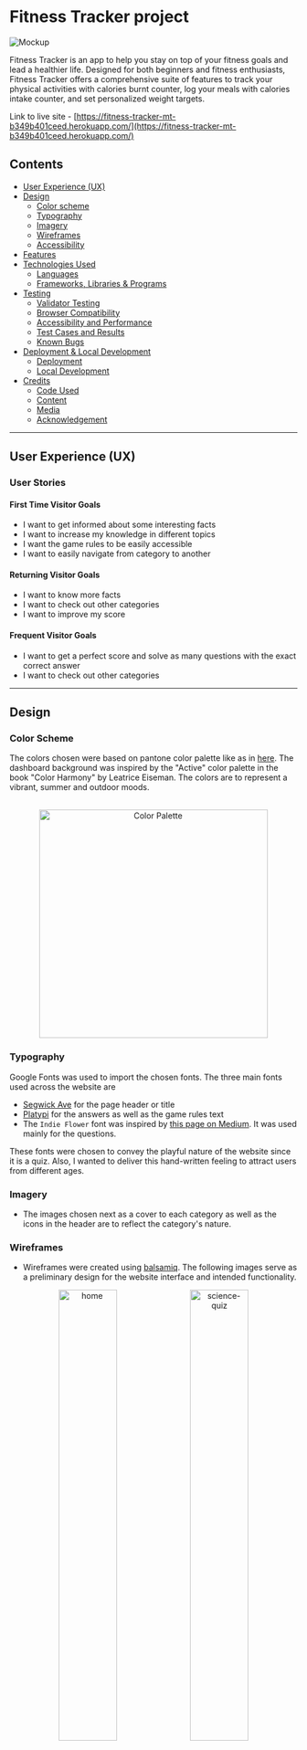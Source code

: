 # Fitness Tracker project

![Mockup](documentation/features/mockup.png)

Fitness Tracker is an app to help you stay on top of your fitness goals and lead a healthier life. Designed for both beginners and fitness enthusiasts, Fitness Tracker offers a comprehensive suite of features to track your physical activities with calories burnt counter, log your meals with calories intake counter, and set personalized weight targets.

Link to live site - [https://fitness-tracker-mt-b349b401ceed.herokuapp.com/](https://fitness-tracker-mt-b349b401ceed.herokuapp.com/)


## Contents
* [User Experience (UX)](#user-experience-ux) 
* [Design](#design)
    * [Color scheme](#color-scheme)
    * [Typography](#typography)
    * [Imagery](#imagery)
    * [Wireframes](#wireframes)
    * [Accessibility](#accessibility)
* [Features](#features)
* [Technologies Used](#technologies-used)
    * [Languages](#languages)
    * [Frameworks, Libraries & Programs](#frameworks-libraries--programs)
* [Testing](#testing)
    * [Validator Testing](#validator-testing)
    * [Browser Compatibility](#browser-compatibility)
    * [Accessibility and Performance](#accessibility-and-performance)
    * [Test Cases and Results](#test-cases-and-results)
    * [Known Bugs](#known-bugs)
* [Deployment & Local Development](#deployment--local-development)
    * [Deployment](#deployment)
    * [Local Development](#local-development)
* [Credits](#credits)
    * [Code Used](#code-used)
    * [Content](#content)
    * [Media](#media)
    * [Acknowledgement](#acknowledgement)

- - -

## User Experience (UX)

### User Stories

#### First Time Visitor Goals

* I want to get informed about some interesting facts
* I want to increase my knowledge in different topics
* I want the game rules to be easily accessible
* I want to easily navigate from category to another


#### Returning Visitor Goals

* I want to know more facts 
* I want to check out other categories
* I want to improve my score

#### Frequent Visitor Goals

* I want to get a perfect score and solve as many questions with the exact correct answer
* I want to check out other categories

- - -

## Design

### Color Scheme

The colors chosen were based on pantone color palette like as in [here](https://www.pinterest.com/pin/128563764357456253/). The dashboard background was inspired by the "Active" color palette in the book "Color Harmony" by Leatrice Eiseman. The colors are to represent a vibrant, summer and outdoor moods.
<br>
<br>

<p align="center">
    <img src="documentation/design/color-palette.png" alt="Color Palette" height="400px">
</p>


### Typography

Google Fonts was used to import the chosen fonts. The three main fonts used across the website are

* [Segwick Ave](https://fonts.google.com/specimen/Sedgwick+Ave) for the page header or title
* [Platypi](https://fonts.google.com/specimen/Platypi) for the answers as well as the game rules text
* The `Indie Flower` font was inspired by [this page on Medium](https://bootcamp.uxdesign.cc/10-best-script-and-handwritten-google-fonts-afc4b77fdb0c). It was used mainly for the questions.

These fonts were chosen to convey the playful nature of the website since it is a quiz. Also, I wanted to deliver this hand-written feeling to attract users from different ages.

### Imagery

* The images chosen next as a cover to each category as well as the icons in the header are to reflect the category's nature.

### Wireframes

* Wireframes were created using [balsamiq](https://balsamiq.com/). The following images serve as a preliminary design for the website interface and intended functionality.

<p align="center">
<img src="documentation/design/index.png" alt="home" width="45%">
<img src="documentation/design/science.png" alt="science-quiz" width="45%">
</p>

<p align="center">
<img src="documentation/design/science_almost_correct.png" alt="home" width="45%">
<img src="documentation/design/science_bullseye.png" alt="science-quiz" width="45%">
</p>


### Accessibility

The website is as accessible as possible. Specifically by following these good-practice guidelines

* Accessible Rich Internet Applications (Aria) labels on interactive elements, links and icons
* Semantic HTML
* Using a hover state on all buttons on the website
* Sufficient color contrast throughout the website

I used the chrome extension [Web Disability Simulator](https://chrome.google.com/webstore/detail/web-disability-simulator/olioanlbgbpmdlgjnnampnnlohigkjla) to check for **total** as well as **Yellow-blue color blindness (Tritanopia)** color blindness. The latter was checked as blue is the prevailing color throughout the website. The reults are shown here, respectively.

<p align="center">
<img src="documentation/design/total-color-blindness.png" alt="total blindness" width="60%">
<img src="documentation/design/tritanopia.png" alt="tritanopia" width="60%">
</p>

As can be seen, there is still enough contrast between the text and the background.

- - - 

### Features

The website consists of 
* Home page with quick links to different quiz categories, contact and about pages
* Four categories pages to display quiz questions, slider and score
* Contact page to message the website hosts
* About page to explain what the website is about and what it aims at

The main features of the website are

* A **favicon** in the browser tab.

<p align="center">
<img src="documentation/features/favicon.png" alt="favicon" width="20%">
</p>

* Easily accessible icons to choose a category through text or image. Also the icons have zoom and hover effect to highlight what category the user is about to select.

<p align="center">
<img src="documentation/features/hover-icons.png" alt="hover-zoom-effect" width="60%">
</p>

*  **Toggle dialog box** to present additional information regarding game rules **without filling the page with text**.

<p align="center">
<img src="documentation/features/toggle-box-closed.png" alt="togle-box-closed" width="60%"> <br><br>
<img src="documentation/features/toggle-box-open.png" alt="togle-box-closed" width="60%">
</p>

* Quiz main area where the category is shown in the title, the question is displayed underneath and a slider to select the answer within a certain range and a submit button to submit the answer. The user's choice is shown as they move the slider

* A score box where the user's points are recorded and updated

<p align="center">
<img src="documentation/features/quiz-main-area.png" alt="quiz-window" width="60%">
</p>

* A modal winow "Game Over!" when the user inputs a wrong answer

<p align="center">
<img src="documentation/features/modal-loss.png" alt="modal-window-loss" width="60%">
</p>


* A modal winow "Congrats!" when the user answers all answers correctly

<p align="center">
<img src="documentation/features/modal-win.png" alt="modal-window-win" width="60%">
</p>

* About and contact pages to provide more context and depth to the website by providing form to the user to fill and information to read about the website. These pages also have buttons to navigate to the homepage

<p align="center">
<img src="documentation/features/contact.png" alt="contact-page" width="60%"> <br><br>
<img src="documentation/features/about.png" alt="about-page" width="60%">
</p>



* Future Implementations that shall allow returning and frequent users to visit more often

    * After getting 10 correct answers, the difficulty level goes up, so now your answer has to be the exact correct answer
    * Showing users the total points they could have got if they answered all questions precisely
    * Score leaderboard to make the quiz app more competitive between users

- - -

## Technologies Used

### Languages

* HTML5
* CSS3
* JavaScript

### Frameworks, Libraries & Programs 

* [Git](https://git-scm.com/) for version control

* [Github](https://github.com/) to store code and other files

* [GitPod](https://gitpod.io/) IDE to create and edit the codes

* [Google Fonts](https://fonts.google.com/) to import the fonts used on the website.

* [Google Developer Tools](https://developers.google.com/web/tools) for troubleshooting, checking responsiveness and styling

* [Fontawesome](https://fontawesome.com/) for the icons near the header

* [Ilovemage](https://www.iloveimg.com/) to compress and resize images

* [Cloud Convert](https://cloudconvert.com/jpg-to-webp) to convert jpg to webp images

* [Techsini](https://techsini.com/multi-mockup/) to show the website image on a range of devices

* [Lighthouse](https://chromewebstore.google.com/detail/lighthouse/blipmdconlkpinefehnmjammfjpmpbjk) to check the performance, quality, and correctness of the webpage

* [Web Disability Simulator](https://chrome.google.com/webstore/detail/web-disability-simulator/olioanlbgbpmdlgjnnampnnlohigkjla) to simulate other accessibility needs

* [Color Picker](https://imagecolorpicker.com/en) for choosing colors from color palettes

* [balsamiq](https://balsamiq.com/) for wireframes

* [JSON](https://www.json.org/json-en.html) for writing the questions database


- - -


## Testing

### Validator Testing

* [HTML Validator](https://validator.w3.org/) result for the `.html` files were as following:
    
    First for unauthorized access, the 'Validate by URI' was used and showed no errors

    * For the index or home page (as well as other pages)

    <p align="center">
    <img src="documentation/testing/html-validator-index.png" alt="html-validation-index" width="90%">
    </p>

    Next, 

    * For the quiz pages (all categories) showed the same warnings

    <p align="center">
    <img src="documentation/testing/html-validator-quiz-pages.png" alt="html-validation-quiz" width="90%">
    </p>

    * For the contact page

    <p align="center">
    <img src="documentation/testing/html-validator-contact.png" alt="html-validation-contact" width="90%">
    </p>

    * For the about page

    <p align="center">
    <img src="documentation/testing/html-validator-about.png" alt="html-validation-about" width="90%">
    </p>


    * For the calendar page

    505










As seen, there are no errors and only warnings of no heading was obtained. This does not affect the functionality of the website by any means.

* [CSS Validator](https://jigsaw.w3.org/css-validator/) result for the `.css` file showed no errors, however it showed 9 warnings related to the importing of google fonts and using vendor extensions. These warnings do not affect the deployment of the website by any means

<p align="center">
<img src="documentation/testing/css-validation.png" alt="css validation" width="80%">
</p>

<p align="center">
    <a href="http://jigsaw.w3.org/css-validator/check/referer">
        <img style="border:0;width:88px;height:31px"
            src="http://jigsaw.w3.org/css-validator/images/vcss"
            alt="Valid CSS!" />
    </a>
</p>

<p align="center">
<img src="documentation/testing/css-warnings.png" alt="css validation" width="80%">
</p>

* [JavaScript Validator](https://jshint.com/) result for the `.js` file showed no errors, however it showed 8 warnings, all on one line where the database is imported. These warnings do not affect the logic handling, datastructure or flow control of the script.

<p align="center">
<img src="documentation/testing/js-validator.png" alt="js-validation" width="40%">
</p>

* [JSON Validator](https://jsonlint.com/) showed that the JSON file is valid

<p align="center">
<img src="documentation/testing/json-validator.png" alt="json-validation" width="50%">
</p>


### Browser Compatibility

* Testing has been carried out on the following browsers :
    * Chrome 123.0.6312.86 (Official Build) (64-bit)
    * Chrome 123.0.6312.99
    * Firefox 124.0.1 (64-bit) 

### Accessibility and performance

These tests were carried out using Lighthouse


`index.html`

<p align="center">
<img src="documentation/testing/lighthouse-home.png" alt="lighthouse-home" width="40%">
</p>


Quiz pages

<p align="center">
<img src="documentation/testing/lighthouse-quiz.png" alt="lighthouse-quiz" width="40%">
</p>


`contact.html`

<p align="center">
<img src="documentation/testing/lighthouse-contact.png" alt="lighthouse-contact" width="40%">
</p>

`about.html`

<p align="center">
<img src="documentation/testing/lighthouse-about.png" alt="lighthouse-about" width="40%">
</p>


The website scores very high on accessibility, best practices and search engine optimization. Performance can still be improved.

### Test Cases and Results

The following test cases were performed on each page

* Home page

| Feature | Expected Outcome | Testing Performed | Result | Pass/Fail |
| --- | --- | --- | --- | --- |
| Category hover with zoom | image and text are zoomed and box gets highlighted | mouse hover | image and text are zoomed and box shadow color changes | Pass |
| Toggle box for the game rules | Box opens with game rules when clicked | mouse click | game rules are displayed | Pass |
| Internal navigation | User is directed to About, Contact and category pages | mouse click | gets directed to the respective page | Pass |
| External navigation | User is directed to social media pages | mouse click | gets directed to the respective page in a new tab | Pass |

* Quiz pages

| Feature | Expected Outcome | Testing Performed | Result | Pass/Fail |
| --- | --- | --- | --- | --- |
| Focus on slider on page load | the focus is on the slider to allow keyboard use to move slider | load or reload page | pressing up/down or left/right moves the slider | Pass |
| Submitting through Enter key | pressing enter shall allow the user to submit without using the mouse | Enter key press | answer is submitted | Pass |
| Submitting through button | user can submit through mouse click on submit button | mouse click | answer is submitted | Pass |
| Getting correct but not exact answers | if user gets correct but not exact answer, they get 1 point | submit +1 or -1 from the correct answer | score tally increases by 1 | Pass |
| Getting correct and exact answers | if user gets correct and exact answer, they get 3 points | submit the correct answer | score tally increases by 3 | Pass |
| Message on wrong answer | if user gets wrong answer, the quiz ends with game over message | submit the wrong answer | modal window appears with game over message | Pass |
| Message on finishing the quiz | if user gets correct or semi-correct answers, they get congrats message | finish the quiz successfully | modal window appears with congrats message | Pass |


* About page

| Feature | Expected Outcome | Testing Performed | Result | Pass/Fail |
| --- | --- | --- | --- | --- |
| Internal navigation in the same tab | User is the home page | mouse click | gets directed to the home page | Pass |


* Contact page

| Feature | Expected Outcome | Testing Performed | Result | Pass/Fail |
| --- | --- | --- | --- | --- |
| Internal navigation | User is the home page | mouse click | gets directed to the home page | Pass |
| Reject numbers in the name field | alert appears if numbers are entered in the name field | write numbers in name field | alert pops up | Pass |
| Submit form validation | user gets directed to thanks page | submit the form by clicking send button | directs to thanks page | Pass |


### Known Bugs

* The website depends on *Font Awesome* package. If *Font Awesome* is down, the icons do not load and so the footer would not look as intended. The icons next to quiz page headers also will not load. This was encountered once when *Font Awesome* was having major issues.

* In small displays, the range values sometimes are squeezed by the slider when the value has large string length. A compromisation has to be done by reducing the slider length to fit the minimum and maximum values. However, this will reduce the slider area, thus affecting the user interface on mobile devices.


- - -


## Deployment & Local Development

### Deployment

The website is deployed using GitHub Pages. To Deploy the website:

1. Go to the [fun-stats](https://github.com/mtelewa/fun-stats/) repository for this project on Github - this was the initial name of the website
2. Navigate to settings/pages
3. From the source dropdown select "Deploy from a branch" and press save
4. The site has now been deployed and the website goes live

### Local Development

#### How to Fork

To fork the repository:

1. Go to the [fun-stats](https://github.com/mtelewa/fun-stats/) repository
2. Click the "Fork" button in the top right corner.

#### How to Clone

To clone the repository:

1. Go to the [fun-stats](https://github.com/mtelewa/fun-stats/) repository
2. Click on the "Code" button, select "SSH" and copy the link
3. Open the terminal and change the current working directory to the location you want the cloned directory to be in
4. Use the command `git clone git@github.com:mtelewa/fun-stats.git` into the terminal

Note: For step no.4 to work, first generate SSH keys and add your generated key in Account Settings -> SSH Keys. More on this can be found on the [github docs](https://docs.github.com/en/authentication/connecting-to-github-with-ssh/adding-a-new-ssh-key-to-your-github-account).

- - -

## Credits

### Code Used

* Hover to zoom effect [CSS snippet](https://www.w3schools.com/howto/howto_css_zoom_hover.asp)
* 



* 













https://stackoverflow.com/questions/33680908/how-to-redirect-to-url-by-cancel-button-in-django-crispy-forms


https://stackoverflow.com/questions/46314246/how-to-update-a-foreign-key-field-in-django-models-py



https://jqueryui.com/datepicker/
https://stackoverflow.com/questions/5250244/jquery-date-formatting


https://stackoverflow.com/questions/1353684/detecting-an-invalid-date-date-instance-in-javascript


https://stackoverflow.com/questions/25632918/django-crispy-forms-file-upload


https://api.jquery.com/jQuery.ajax/


https://stackoverflow.com/questions/72529252/how-to-get-select-option-value-in-views-django


API
https://api-ninjas.com/api/caloriesburned


https://stackoverflow.com/questions/17165147/how-can-i-make-a-django-form-field-contain-only-alphanumeric-characters

https://stackoverflow.com/questions/3617797/regex-to-match-only-letters

https://stackoverflow.com/questions/40534715/how-to-embed-matplotlib-graph-in-django-webpage


https://towardsdatascience.com/upgrade-your-data-visualisations-4-python-libraries-to-enhance-your-matplotlib-charts-74361bc3b92e





### Content

* The idea and content of the webpage are my own. I had the inspiration for building a fitness tracker app and some challenges to tackle from [dev](https://dev.to/arafat4693/top-10-full-stack-projects-for-beginners-1338).

### Media

* [Runner image](https://www.freepik.com/free-photo/silhouette-young-fitness-man-running-sunrise_5212275.htm#fromView=search&page=1&position=10&uuid=98ede3d9-7cb9-4655-8895-97f967457ce1)
* [Swimmer image](https://www.freepik.com/free-photo/side-view-female-swimmer-with-cap-goggles-swimming-water_10296634.htm#fromView=search&page=1&position=2&uuid=4ffe75cb-1350-45fd-a92e-041aa8d949b9)
* [Kayaking image](https://www.freepik.com/free-photo/kayaking-man-paddling-kayak-canoeing-paddling_26921714.htm#fromView=search&page=1&position=9&uuid=61a985f1-7f60-4b00-916f-31656f04c379)
* [Lifting image](https://www.freepik.com/free-photo/low-angle-view-unrecognizable-muscular-build-man-preparing-lifting-barbell-health-club_25743546.htm#fromView=search&page=1&position=0&uuid=e541bca9-0193-4687-b077-c0d88bc50b43)
* [CyberPunk Plot](https://www.analyticsvidhya.com/blog/2021/07/cyberpunk-themed-charts-advanced-data-visualization-in-python/)


### Acknowledgement

I would like to thank my Code Institute mentor Jubril Akolade for his feedback and support


